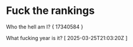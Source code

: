 # Fuck the rankings

Who the hell am I?
{ 17340584 }

What fucking year is it?
[ 2025-03-25T21:03:20Z ]
